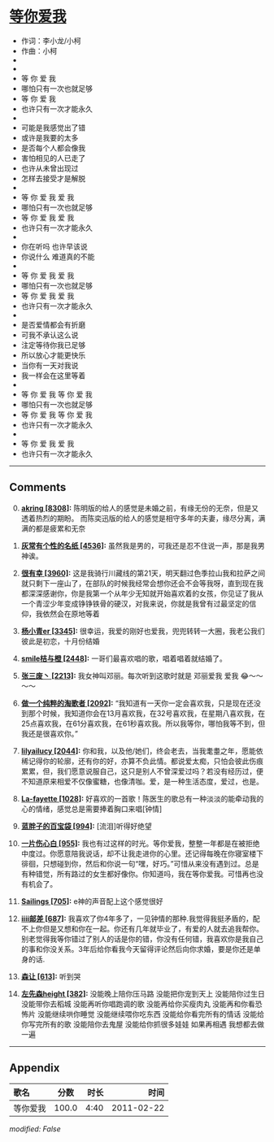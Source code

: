 # [等你爱我](https://music.163.com/song?id=64312)

* 作词：李小龙/小柯
* 作曲：小柯
*
*
* 等 你 爱 我
* 哪怕只有一次也就足够
* 等 你 爱 我
* 也许只有一次才能永久
* 
* 可能是我感觉出了错
* 或许是我要的太多
* 是否每个人都会像我
* 害怕相见的人已走了
* 也许从未曾出现过
* 怎样去接受才是解脱
* 
* 等 你 爱 我 爱 我
* 哪怕只有一次也就足够
* 等 你 爱 我 爱 我
* 也许只有一次才能永久
* 
* 你在听吗 也许早该说
* 你说什么 难道真的不能
* 
* 等 你 爱 我 爱 我
* 哪怕只有一次也就足够
* 等 你 爱 我 爱 我
* 也许只有一次才能永久
* 
* 是否爱情都会有折磨
* 可我不承认这么说
* 注定等待你我已足够
* 所以放心才能更快乐
* 当你有一天对我说
* 我一样会在这里等着
* 
* 等 你 爱 我 等 你 爱 我
* 哪怕只有一次也就足够
* 等 你 爱 我 等 你 爱 我
* 也许只有一次才能永久
* 
* 等 你 爱 我 爱 我
* 也许只有一次才能永久


---

## Comments
0. **[akring \[8308\]](https://music.163.com/#/user/home?id=160380):** 陈明版的给人的感觉是未婚之前，有缘无份的无奈，但是又透着热烈的期盼。 而陈奕迅版的给人的感觉是相守多年的夫妻，缘尽分离，满满的都是疲累和无奈

1. **[灰常有个性的名纸 \[4536\]](https://music.163.com/#/user/home?id=40113531):** 虽然我是男的，可我还是忍不住说一声，那是我男神诶。

2. **[很有幸 \[3960\]](https://music.163.com/#/user/home?id=134525335):** 这是我骑行川藏线的第21天，明天翻过色季拉山我和拉萨之间就只剩下一座山了，在部队的时候我经常会想你还会不会等我呀，直到现在我都深深感谢你，你是我第一个从年少无知就开始喜欢着的女孩，你见证了我从一个青涩少年变成铮铮铁骨的硬汉，对我来说，你就是我曾有过最坚定的信仰，我依然会在原地等着

3. **[杨小青er \[3345\]](https://music.163.com/#/user/home?id=78466702):** 很幸运，我爱的刚好也爱我，兜兜转转一大圈，我老公我们彼此是初恋，十月份结婚

4. **[smile桔与橙 \[2448\]](https://music.163.com/#/user/home?id=40838687):** 一哥们最喜欢唱的歌，唱着唱着就结婚了。

5. **[张三废丶 \[2213\]](https://music.163.com/#/user/home?id=108482361):** 我女神叫邓丽。每次听到这歌时就是   邓丽爱我  爱我  😂～～～～

6. **[做一个纯粹的淘歌者 \[2092\]](https://music.163.com/#/user/home?id=277860878):** “我知道有一天你一定会喜欢我，只是现在还没到那个时候，我知道你会在13月喜欢我，在32号喜欢我，在星期八喜欢我，在25点喜欢我，在61分喜欢我，在61秒喜欢我。所以我等你，哪怕我等不到，但我还是很喜欢你。”

7. **[lilyailucy \[2044\]](https://music.163.com/#/user/home?id=5850175):** 你和我，以及他/她们，终会老去，当我耄耋之年，愿能依稀记得你的轮廓，还有你的好，亦算不负此情。都说爱太痴，只怕会彼此伤痕累累，但，我们愿意说服自己，这只是别人不曾深爱过吗？若没有经历过，便不知道原来相爱不仅像蜜糖，也像清咖。爱，是一种生活态度，爱过，也是。

8. **[La-fayette \[1028\]](https://music.163.com/#/user/home?id=3764925):** 好喜欢的一首歌！陈医生的歌总有一种淡淡的能牵动我的心的情绪，感觉总是需要捧着胸口来唱[钟情]

9. **[蓝胖子的百宝袋 \[994\]](https://music.163.com/#/user/home?id=6072632):** [流泪]听得好绝望

10. **[一片伤心白 \[955\]](https://music.163.com/#/user/home?id=46894562):** 我也有过这样的时光。等你爱我，整整一年都是在被拒绝中度过。你愿意陪我说话，却不让我走进你的心里。还记得每晚在你寝室楼下徘徊，只想碰到你，然后和你说一句“嘿，好巧。”可惜从来没有遇到过。总是有种错觉，所有路过的女生都好像你。你知道吗，我在等你爱我。可惜再也没有机会了。

11. **[Sailings \[705\]](https://music.163.com/#/user/home?id=18719712):** e神的声音配上这个感觉很好

12. **[iiii邮差 \[687\]](https://music.163.com/#/user/home?id=121315232):** 我喜欢了你4年多了，一见钟情的那种.我觉得我挺矛盾的，配不上你但是又想和你在一起。你还有几年就毕业了，有爱的人就去追我帮你。别老觉得我等你错过了别人的话是你的错，你没有任何错，我喜欢你是我自己的事和你没关系。3年后给你看我今天留得评论然后向你求婚，要是你还是单身的话.

13. **[森让 \[613\]](https://music.163.com/#/user/home?id=35355204):** 听到哭

14. **[左先森height \[382\]](https://music.163.com/#/user/home?id=1485185874):** 没能晚上陪你压马路 没能把你宠到天上 没能陪你过生日 没能带你去稻城 没能再听你唱跑调的歌 没能再给你买瘦肉丸 没能再和你看恐怖片 没能继续哄你睡觉 没能继续喂你吃东西 没能给你看完所有的情话 没能给你写完所有的歌 没能陪你去鬼屋 没能给你抓很多娃娃  如果再相遇 我想都去做一遍



---

## Appendix

|歌名|分数|时长|时间|
|:---|:---:|---:|---:|
|等你爱我|100.0|4:40|2011-02-22

*modified: False*